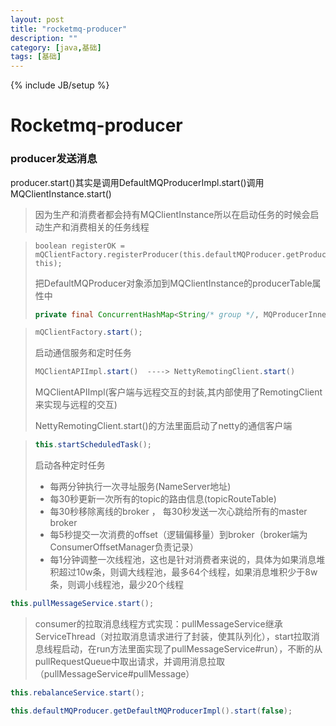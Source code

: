 ```yaml
---
layout: post
title: "rocketmq-producer"
description: ""
category: [java,基础]
tags: [基础]
---
```

{% include JB/setup %}

# Rocketmq-producer

### producer发送消息

producer.start()其实是调用DefaultMQProducerImpl.start()调用MQClientInstance.start()

> 因为生产和消费者都会持有MQClientInstance所以在启动任务的时候会启动生产和消费相关的任务线程

> ```
> boolean registerOK = mQClientFactory.registerProducer(this.defaultMQProducer.getProducerGroup(), this);
> ```
>
> 把DefaultMQProducer对象添加到MQClientInstance的producerTable属性中
>
> ```java
> private final ConcurrentHashMap<String/* group */, MQProducerInner> producerTable = new ConcurrentHashMap<>();
> ```

> ```java
> mQClientFactory.start();
> ```
>
> 启动通信服务和定时任务
>
> ```java
> MQClientAPIImpl.start()  ----> NettyRemotingClient.start()
> ```
>
> MQClientAPIImpl(客户端与远程交互的封装,其内部使用了RemotingClient来实现与远程的交互)
>
> NettyRemotingClient.start()的方法里面启动了netty的通信客户端

>```java
>this.startScheduledTask();
>```
>
>启动各种定时任务
>
>* 每两分钟执行一次寻址服务(NameServer地址)
>* 每30秒更新一次所有的topic的路由信息(topicRouteTable)
>* 每30秒移除离线的broker ， 每30秒发送一次心跳给所有的master broker
>* 每5秒提交一次消费的offset（逻辑偏移量）到broker（broker端为ConsumerOffsetManager负责记录）
>* 每1分钟调整一次线程池，这也是针对消费者来说的，具体为如果消息堆积超过10w条，则调大线程池，最多64个线程，如果消息堆积少于8w条，则调小线程池，最少20个线程

```java
this.pullMessageService.start();
```

> consumer的拉取消息线程方式实现：pullMessageService继承ServiceThread（对拉取消息请求进行了封装，使其队列化），start拉取消息线程启动，在run方法里面实现了pullMessageService#run），不断的从pullRequestQueue中取出请求，并调用消息拉取（pullMessageService#pullMessage）

```java
this.rebalanceService.start();
```

```java
this.defaultMQProducer.getDefaultMQProducerImpl().start(false);
```

